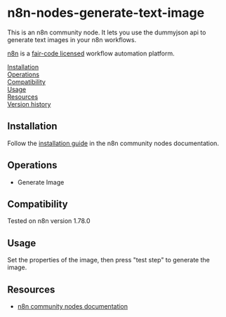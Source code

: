 # n8n-nodes-generate-text-image

This is an n8n community node. It lets you use the dummyjson api to generate text images in your n8n workflows.

[n8n](https://n8n.io/) is a [fair-code licensed](https://docs.n8n.io/reference/license/) workflow automation platform.

[Installation](#installation)  
[Operations](#operations)  
[Compatibility](#compatibility)  
[Usage](#usage) <!-- delete if not using this section -->  
[Resources](#resources)  
[Version history](#version-history) <!-- delete if not using this section -->

## Installation

Follow the [installation guide](https://docs.n8n.io/integrations/community-nodes/installation/) in the n8n community nodes documentation.

## Operations

- Generate Image

## Compatibility

Tested on n8n version 1.78.0

## Usage

Set the properties of the image, then press "test step" to generate the image.

## Resources

- [n8n community nodes documentation](https://docs.n8n.io/integrations/community-nodes/)
